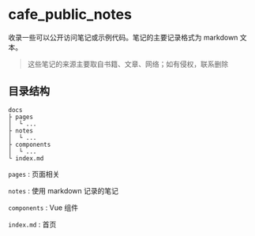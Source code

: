 # cafe_public_notes

收录一些可以公开访问笔记或示例代码。笔记的主要记录格式为 markdown 文本。

> 这些笔记的来源主要取自书籍、文章、网络；如有侵权，联系删除

## 目录结构

```
docs
├ pages
│  └ ...
├ notes
│  └ ...
├ components
│  └ ...
└ index.md
```

`pages` : 页面相关

`notes` : 使用 markdown 记录的笔记

`components` : Vue 组件

`index.md` : 首页